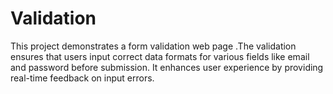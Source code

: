 # Validation
This project demonstrates a form validation web page .The validation ensures that users input correct data formats for various fields like email and password before submission. It enhances user experience by providing real-time feedback on input errors.
